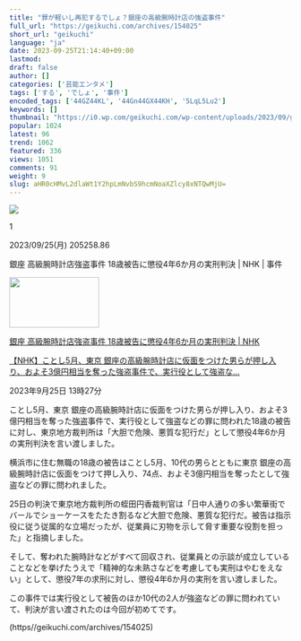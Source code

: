 ```yaml
---
title: "罪が軽いし再犯するでしょ？銀座の高級腕時計店の強盗事件"
full_url: "https://geikuchi.com/archives/154025"
short_url: "geikuchi"
language: "ja"
date: 2023-09-25T21:14:40+09:00
lastmod: 
draft: false
author: []
categories: ['芸能エンタメ']
tags: ['する', 'でしょ', '事件']
encoded_tags: ['44GZ44KL', '44Gn44GX44KH', '5LqL5Lu2']
keywords: []
thumbnail: "https://i0.wp.com/geikuchi.com/wp-content/uploads/2023/09/ginza.jpg?fit=640%2C360&ssl=1"
popular: 1024
latest: 96
trend: 1062
featured: 336
views: 1051
comments: 91
weight: 9
slug: aHR0cHMvL2dlaWt1Y2hpLmNvbS9hcmNoaXZlcy8xNTQwMjU=
---
```


![](https://i0.wp.com/geikuchi.com/wp-content/uploads/2023/09/ginza.jpg?fit=640%2C360&ssl=1)

<div><p class='t_h'><p>1 <p> 2023/09/25(月) 205258.86 </p></p></p><p> 銀座 高級腕時計店強盗事件 18歳被告に懲役4年6か月の実刑判決 | NHK | 事件<br> <a rel='noopener' target='_blank' href='https//www3.nhk.or.jp/news/html/20230925/k10014205991000.html' title='銀座 高級腕時計店強盗事件 18歳被告に懲役4年6か月の実刑判決 | NHK' class='blogcard-wrap external-blogcard-wrap a-wrap cf'><p class='blogcard-label external-blogcard-label'></p><img src='https//i0.wp.com/geikuchi.com/wp-content/uploads/cocoon-resources/blog-card-cache/ae489f2ef8da906b5c42b0551e16521b.jpg?resize=160%2C90&ssl=1' alt='' class='blogcard-thumb-image external-blogcard-thumb-image' width='160' height='90'><p class='blogcard-title external-blogcard-title'>銀座 高級腕時計店強盗事件 18歳被告に懲役4年6か月の実刑判決 | NHK</p><p class='blogcard-snippet external-blogcard-snippet'>【NHK】ことし5月、東京 銀座の高級腕時計店に仮面をつけた男らが押し入り、およそ3億円相当を奪った強盗事件で、実行役として強盗な…</p></a> </p> <p>2023年9月25日 13時27分</p> <p>ことし5月、東京 銀座の高級腕時計店に仮面をつけた男らが押し入り、およそ3億円相当を奪った強盗事件で、実行役として強盗などの罪に問われた18歳の被告に対し、東京地方裁判所は「大胆で危険、悪質な犯行だ」として懲役4年6か月の実刑判決を言い渡しました。</p> <p>横浜市に住む無職の18歳の被告はことし5月、10代の男らとともに東京 銀座の高級腕時計店に仮面をつけて押し入り、74点、およそ3億円相当を奪ったとして強盗などの罪に問われました。</p> <p>25日の判決で東京地方裁判所の蛭田円香裁判官は「日中人通りの多い繁華街でバールでショーケースをたたき割るなど大胆で危険、悪質な犯行だ。被告は指示役に従う従属的な立場だったが、従業員に刃物を示して脅す重要な役割を担った」と指摘しました。</p> <p>そして、奪われた腕時計などがすべて回収され、従業員との示談が成立していることなどを挙げたうえで「精神的な未熟さなどを考慮しても実刑はやむをえない」として、懲役7年の求刑に対し、懲役4年6か月の実刑を言い渡しました。</p> <p>この事件では実行役として被告のほか10代の2人が強盗などの罪に問われていて、判決が言い渡されたのは今回が初めてです。</p> </div>

(https//geikuchi.com/archives/154025)
